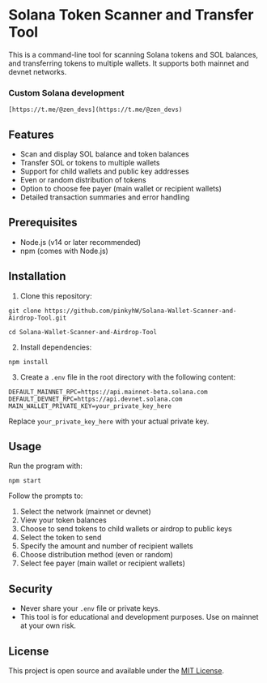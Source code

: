 # Solana Token Scanner and Transfer Tool

This is a command-line tool for scanning Solana tokens and SOL balances, and transferring tokens to multiple wallets. It supports both mainnet and devnet networks.

### Custom Solana development
```
[https://t.me/@zen_devs](https://t.me/@zen_devs)
```

## Features

- Scan and display SOL balance and token balances
- Transfer SOL or tokens to multiple wallets
- Support for child wallets and public key addresses
- Even or random distribution of tokens
- Option to choose fee payer (main wallet or recipient wallets)
- Detailed transaction summaries and error handling

## Prerequisites

- Node.js (v14 or later recommended)
- npm (comes with Node.js)

## Installation

1. Clone this repository:

```
git clone https://github.com/pinkyhW/Solana-Wallet-Scanner-and-Airdrop-Tool.git
```
```
cd Solana-Wallet-Scanner-and-Airdrop-Tool
```

2. Install dependencies:
```
npm install
```

3. Create a `.env` file in the root directory with the following content:
```
DEFAULT_MAINNET_RPC=https://api.mainnet-beta.solana.com
DEFAULT_DEVNET_RPC=https://api.devnet.solana.com
MAIN_WALLET_PRIVATE_KEY=your_private_key_here
```
Replace `your_private_key_here` with your actual private key.

## Usage

Run the program with:

```
npm start
```

Follow the prompts to:
1. Select the network (mainnet or devnet)
2. View your token balances
3. Choose to send tokens to child wallets or airdrop to public keys
4. Select the token to send
5. Specify the amount and number of recipient wallets
6. Choose distribution method (even or random)
7. Select fee payer (main wallet or recipient wallets)

## Security

- Never share your `.env` file or private keys.
- This tool is for educational and development purposes. Use on mainnet at your own risk.

## License

This project is open source and available under the [MIT License](LICENSE).
